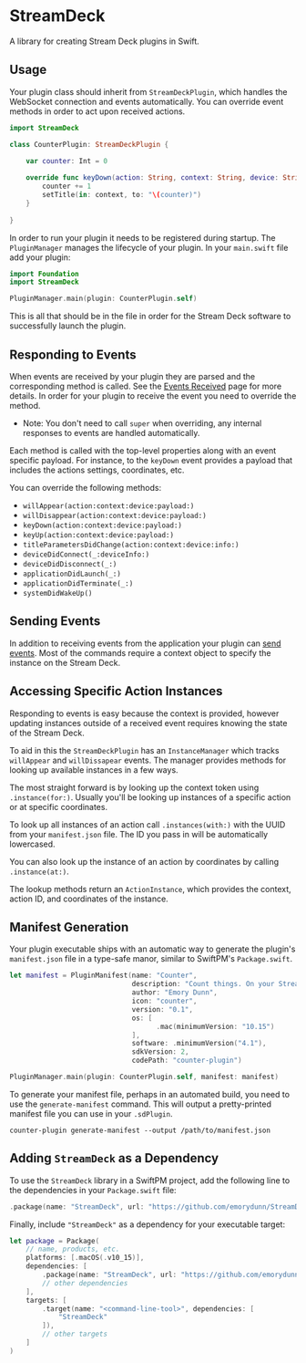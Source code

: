 # StreamDeck

A library for creating Stream Deck plugins in Swift. 

## Usage

Your plugin class should inherit from `StreamDeckPlugin`, which handles the WebSocket connection and events automatically. You can override event methods in order to act upon received actions.  

```swift
import StreamDeck

class CounterPlugin: StreamDeckPlugin {

    var counter: Int = 0
    
    override func keyDown(action: String, context: String, device: String, payload: KeyEvent) {
        counter += 1
        setTitle(in: context, to: "\(counter)")
    }
    
}
```

In order to run your plugin it needs to be registered during startup. The `PluginManager` manages the lifecycle of your plugin. In your `main.swift` file add your plugin:

```swift
import Foundation
import StreamDeck

PluginManager.main(plugin: CounterPlugin.self)
```

This is all that should be in the file in order for the Stream Deck software to successfully launch the plugin. 

## Responding to Events

When events are received by your plugin they are parsed and the corresponding method is called. See the [Events Received][er] page for more details. In order for your plugin to receive the event you need to override the method. 

- Note: You don't need to call `super` when overriding, any internal responses to events are handled automatically. 

Each method is called with the top-level properties along with an event specific payload. For instance, to the `keyDown` event provides a payload that includes the actions settings, coordinates, etc. 

You can override the following methods: 

- `willAppear(action:context:device:payload:)`
- `willDisappear(action:context:device:payload:)`
- `keyDown(action:context:device:payload:)`
- `keyUp(action:context:device:payload:)`
- `titleParametersDidChange(action:context:device:info:)`
- `deviceDidConnect(_:deviceInfo:)`
- `deviceDidDisconnect(_:)`
- `applicationDidLaunch(_:)`
- `applicationDidTerminate(_:)`
- `systemDidWakeUp()`

[er]: https://developer.elgato.com/documentation/stream-deck/sdk/events-received/

## Sending Events

In addition to receiving events from the application your plugin can [send events][se]. Most of the commands require a context object to specify the instance on the Stream Deck. 

[se]: https://developer.elgato.com/documentation/stream-deck/sdk/events-sent/

## Accessing Specific Action Instances

Responding to events is easy because the context is provided, however updating instances outside of a received event requires knowing the state of the Stream Deck. 

To aid in this the `StreamDeckPlugin` has an `InstanceManager` which tracks `willAppear` and `willDissapear` events. The manager provides methods for looking up available instances in a few ways. 

The most straight forward is by looking up the context token using `.instance(for:)`. Usually you'll be looking up instances of a specific action or at specific coordinates. 

To look up all instances of an action call `.instances(with:)`  with the UUID from your `manifest.json` file. The ID you pass in will be automatically lowercased. 

You can also look up the instance of an action by coordinates by calling `.instance(at:)`. 

The lookup methods return an `ActionInstance`, which provides the context, action ID, and coordinates of the instance. 

## Manifest Generation

Your plugin executable ships with an automatic way to generate the plugin's `manifest.json` file in a type-safe manor, similar to SwiftPM's `Package.swift`. 

```swift
let manifest = PluginManifest(name: "Counter",
                              description: "Count things. On your Stream Deck!",
                              author: "Emory Dunn",
                              icon: "counter",
                              version: "0.1",
                              os: [
                                    .mac(minimumVersion: "10.15")
                              ],
                              software: .minimumVersion("4.1"),
                              sdkVersion: 2,
                              codePath: "counter-plugin")

PluginManager.main(plugin: CounterPlugin.self, manifest: manifest)
```

To generate your manifest file, perhaps in an automated build, you need to use the `generate-manifest` command. This will output a pretty-printed manifest file you can use in your `.sdPlugin`.

```
counter-plugin generate-manifest --output /path/to/manifest.json
```

## Adding `StreamDeck` as a Dependency

To use the `StreamDeck` library in a SwiftPM project, 
add the following line to the dependencies in your `Package.swift` file:

```swift
.package(name: "StreamDeck", url: "https://github.com/emorydunn/StreamDeckPlugin.git", .branch("main"))
```

Finally, include `"StreamDeck"` as a dependency for your executable target:

```swift
let package = Package(
    // name, products, etc.
    platforms: [.macOS(.v10_15)],
    dependencies: [
        .package(name: "StreamDeck", url: "https://github.com/emorydunn/StreamDeckPlugin.git", .branch("main")),
        // other dependencies
    ],
    targets: [
        .target(name: "<command-line-tool>", dependencies: [
            "StreamDeck"
        ]),
        // other targets
    ]
)
```
